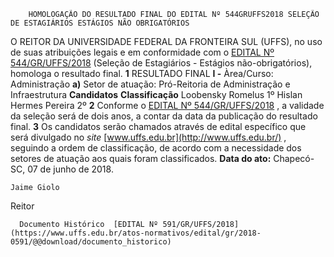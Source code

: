         HOMOLOGAÇÃO DO RESULTADO FINAL DO EDITAL Nº 544GRUFFS2018 SELEÇÃO DE ESTAGIÁRIOS ESTÁGIOS NÃO OBRIGATÓRIOS  

 O REITOR DA UNIVERSIDADE FEDERAL DA FRONTEIRA SUL (UFFS), no uso de suas atribuições legais e em conformidade com o [EDITAL Nº 544/GR/UFFS/2018](https://www.uffs.edu.br/atos-normativos/edital/gr/2018-0544)  (Seleção de Estagiários - Estágios não-obrigatórios), homologa o resultado final.   **1** RESULTADO FINAL **I -** Àrea/Curso: Administração **a)** Setor de atuação: Pró-Reitoria de Administração e Infraestrutura     **Candidatos**    **Classificação**      Loobensky Romelus   1º     Hislan Hermes Pereira   2º       **2** Conforme o [EDITAL Nº 544/GR/UFFS/2018](https://www.uffs.edu.br/atos-normativos/edital/gr/2018-0544)  , a validade da seleção será de dois anos, a contar da data da publicação do resultado final.   **3** Os candidatos serão chamados através de edital específico que será divulgado no *site*  [www.uffs.edu.br](http://www.uffs.edu.br/)  , seguindo a ordem de classificação, de acordo com a necessidade dos setores de atuação aos quais foram classificados.      **Data do ato:** Chapecó-SC, 07 de junho de 2018.   
 

    Jaime Giolo   
 Reitor 

      Documento Histórico  [EDITAL Nº 591/GR/UFFS/2018](https://www.uffs.edu.br/atos-normativos/edital/gr/2018-0591/@@download/documento_historico)     
      